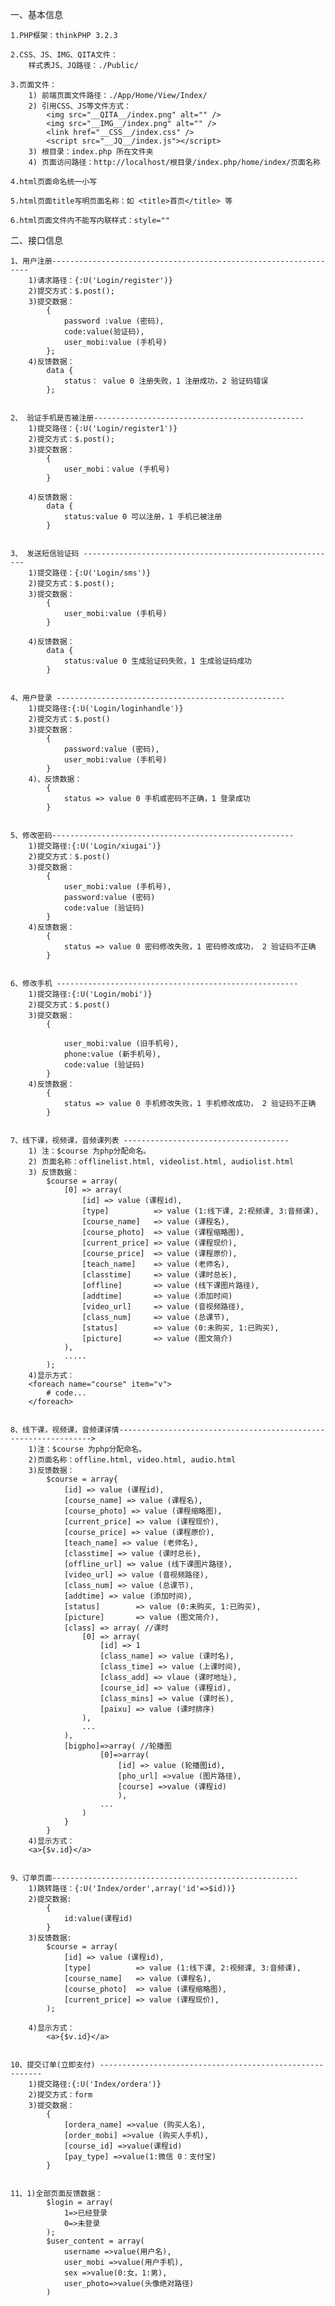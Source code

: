 一、基本信息

    1.PHP框架：thinkPHP 3.2.3

    2.CSS、JS、IMG、QITA文件：
        样式表JS、JQ路径：./Public/

    3.页面文件：
        1) 前端页面文件路径：./App/Home/View/Index/
        2) 引用CSS、JS等文件方式：
            <img src="__QITA__/index.png" alt="" />
            <img src="__IMG__/index.png" alt="" />
            <link href="__CSS__/index.css" />
            <script src="__JQ__/index.js"></script>
        3) 根目录：index.php 所在文件夹
        4) 页面访问路径：http://localhost/根目录/index.php/home/index/页面名称

    4.html页面命名统一小写

    5.html页面title写明页面名称：如 <title>首页</title> 等

    6.html页面文件内不能写内联样式：style=""

<!-- ------------------------------------------------------------------- -->

二、接口信息

	1、用户注册-----------------------------------------------------------------
		1)请求路径：{:U('Login/register')}
		2)提交方式：$.post();
		3)提交数据：
			{	
				password :value (密码),
				code:value(验证码),
				user_mobi:value (手机号)
			};
		4)反馈数据：
			data {
				status： value 0 注册失败，1 注册成功，2 验证码错误
			};

	
	2、 验证手机是否被注册-----------------------------------------------
		1)提交路径：{:U('Login/register1')}
		2)提交方式：$.post();
		3)提交数据：
			{	
				user_mobi：value (手机号)
			}
		
		4)反馈数据：
			data {
				status:value 0 可以注册，1 手机已被注册
			}


	3、 发送短信验证码 ---------------------------------------------------------
		1)提交路径：{:U('Login/sms')}
		2)提交方式：$.post();
		3)提交数据：
			{	
				user_mobi:value (手机号)
			}
		
		4)反馈数据：
			data {
				status:value 0 生成验证码失败，1 生成验证码成功
			}


	4、用户登录 ---------------------------------------------------
		1)提交路径:{:U('Login/loginhandle')}
		2)提交方式：$.post()
		3)提交数据：
			{	
				password:value (密码),
				user_mobi:value (手机号)
			}
		4)、反馈数据：
			{
				status => value 0 手机或密码不正确，1 登录成功
			}


	5、修改密码------------------------------------------------------
		1)提交路径:{:U('Login/xiugai')}
		2)提交方式：$.post()
		3)提交数据：
			{	
				user_mobi:value (手机号),
				password:value (密码)
				code:value (验证码)
			}
		4)反馈数据：
			{
				status => value 0 密码修改失败，1 密码修改成功， 2 验证码不正确
			}


	6、修改手机 ------------------------------------------------------
		1)提交路径:{:U('Login/mobi')}
		2)提交方式：$.post()
		3)提交数据：
			{	
				
				user_mobi:value (旧手机号),
				phone:value (新手机号),
				code:value (验证码)
			}
		4)反馈数据：
			{
				status => value 0 手机修改失败，1 手机修改成功， 2 验证码不正确
			}


	7、线下课，视频课，音频课列表 -------------------------------------
		1) 注：$course 为php分配命名。
        2) 页面名称：offlinelist.html, videolist.html, audiolist.html
        3) 反馈数据：
			$course = array(	
				[0] => array(
		            [id] => value (课程id),
		            [type] 			=> value (1:线下课, 2:视频课, 3:音频课),
		            [course_name] 	=> value (课程名),
		            [course_photo] 	=> value (课程缩略图),
		            [current_price] => value (课程现价),
		            [course_price] 	=> value (课程原价),
		            [teach_name] 	=> value (老师名),
		            [classtime] 	=> value (课时总长),
		            [offline] 		=> value (线下课图片路径),
		            [addtime] 		=> value (添加时间)
		            [video_url] 	=> value (音视频路径),
		            [class_num] 	=> value (总课节),
		            [status] 		=> value (0:未购买, 1:已购买),
		            [picture] 		=> value (图文简介)
		        ),
				.....
			);
		4)显示方式：
		<foreach name="course" item="v">
			# code...
		</foreach>
		
		
	8、线下课，视频课，音频课详情---------------------------------------------------------------->
		1)注：$course 为php分配命名。
        2)页面名称：offline.html, video.html, audio.html
        3)反馈数据：
			$course = array{	
				[id] => value (课程id),
	            [course_name] => value (课程名),
	            [course_photo] => value (课程缩略图),
	            [current_price] => value (课程现价),
	            [course_price] => value (课程原价),
	            [teach_name] => value (老师名),
	            [classtime] => value (课时总长),
	            [offline_url] => value (线下课图片路径),
	            [video_url] => value (音视频路径),
	            [class_num] => value (总课节),
	            [addtime] => value (添加时间),
	            [status] 		=> value (0:未购买, 1:已购买),
	            [picture] 		=> value (图文简介),
	            [class] => array( //课时
                    [0] => array(
                        [id] => 1
                        [class_name] => value (课时名),
                        [class_time] => value (上课时间),
                        [class_add] => vlaue (课时地址),
                        [course_id] => value (课程id),
                        [class_mins] => value (课时长),
                        [paixu] => value (课时排序)
                    ),
					...
                ),
                [bigpho]=>array( //轮播图
						[0]=>array(
							[id] => value (轮播图id),
							[pho_url] =>value (图片路径),
							[course] =>value (课程id)
							),
						...
					)
				}
			}
		4)显示方式：
		<a>{$v.id}</a>


	9、订单页面-------------------------------------------------------
		1)跳转路径：{:U('Index/order',array('id'=>$id))}
		2)提交数据:
			{
				id:value(课程id)
			}
		3)反馈数据:
			$course = array(	
				[id] => value (课程id),
	            [type] 			=> value (1:线下课, 2:视频课, 3:音频课),
	            [course_name] 	=> value (课程名),
	            [course_photo] 	=> value (课程缩略图),
	            [current_price] => value (课程现价),
		    );
		
		4)显示方式：
			<a>{$v.id}</a> 


	10、提交订单(立即支付) ---------------------------------------------------------
		1)提交路径:{:U('Index/ordera')}
		2)提交方式：form
		3)提交数据：
			{	
				[ordera_name] =>value (购买人名),
		        [order_mobi] =>value (购买人手机),
		        [course_id] =>value(课程id)
		    	[pay_type] =>value(1:微信 0：支付宝)
		    }

		
	11、1)全部页面反馈数据：
			$login = array(
				1=>已经登录
				0=>未登录
			);
	        $user_content = array(
				username =>value(用户名),
				user_mobi =>value(用户手机),
				sex =>value(0:女，1:男),
				user_photo=>value(头像绝对路径)
	        )

		
